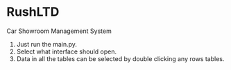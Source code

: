 # RushLTD
Car Showroom Management System

1. Just run the main.py.
2. Select what interface should open.
3. Data in all the tables can be selected by double clicking any rows tables.
